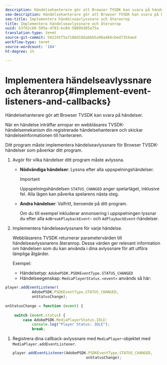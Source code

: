 ```yaml
---
description: Händelsehanterare gör att Browser TVSDK kan svara på händelser.
seo-description: Händelsehanterare gör att Browser TVSDK kan svara på händelser.
seo-title: Implementera händelseavlyssnare och återanrop
title: Implementera händelseavlyssnare och återanrop
uuid: 63f62c60-505e-4f83-bc0d-58895d85a75a
translation-type: tm+mt
source-git-commit: 592245f5a7186d18dabbb5a98a468cbed7354aed
workflow-type: tm+mt
source-wordcount: '184'
ht-degree: 1%

---
```



# Implementera händelseavlyssnare och återanrop{#implement-event-listeners-and-callbacks}

Händelsehanterare gör att Browser TVSDK kan svara på händelser.

När en händelse inträffar anropar en webbläsares TVSDK-händelsemekanism din registrerade händelsehanterare och skickar händelseinformationen till hanteraren.

Ditt program måste implementera händelseavlyssnare för Browser TVSDK-händelser som påverkar ditt program.

1. Avgör för vilka händelser ditt program måste avlyssna.

   * **Nödvändiga händelser**: Lyssna efter alla uppspelningshändelser.

      >[!IMPORTANT]
      >
      >Uppspelningshändelsen `STATUS_CHANGED` anger spelarläget, inklusive fel. Alla lägen kan påverka spelarens nästa steg.

   * **Andra händelser**: Valfritt, beroende på ditt program.

      Om du till exempel inkluderar annonsering i uppspelningen lyssnar du efter alla `AdBreakPlaybackEvent`- och `AdPlaybackEvent`-händelser.

1. Implementera händelseavlyssnare för varje händelse.

   Webbläsarens TVSDK returnerar parametervärden till händelseavlyssnarens återanrop. Dessa värden ger relevant information om händelsen som du kan använda i dina avlyssnare för att utföra lämpliga åtgärder.

   Exempel:

   * Händelsetyp: `AdobePSDK.PSDKEventType.STATUS_CHANGED`
   * Händelseegenskap: `MediaPlayerStatus.<event>` används så här:

```js
player.addEventListener( 
            AdobePSDK.PSDKEventType.STATUS_CHANGED,  
            onStatusChange); 
 
onStatusChange = function (event) { 
 
    switch (event.status) { 
        case AdobePSDK.MediaPlayerStatus.IDLE: 
            console.log("Player Status: IDLE"); 
            break;
```

1. Registrera dina callback-avlyssnare med `MediaPlayer`-objektet med `MediaPlayer.addEventListener`.

   ```js
   player.addEventListener(AdobePSDK.PSDKEventType.STATUS_CHANGED,  
                                    onStatusChange);
   ```
